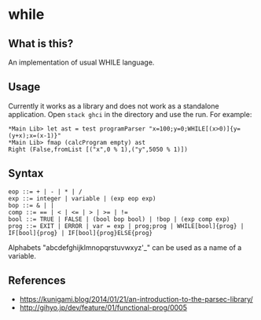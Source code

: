# while
## What is this?
An implementation of usual WHILE language.

## Usage
Currently it works as a library and does not work as a standalone application.
Open `stack ghci` in the directory and use the run.
For example:
```
*Main Lib> let ast = test programParser "x=100;y=0;WHILE[(x>0)]{y=(y+x);x=(x-1)}"
*Main Lib> fmap (calcProgram empty) ast
Right (False,fromList [("x",0 % 1),("y",5050 % 1)])

```

## Syntax
```
eop ::= + | - | * | /
exp ::= integer | variable | (exp eop exp)
bop ::= & | |
comp ::= == | < | <= | > | >= | !=
bool ::= TRUE | FALSE | (bool bop bool) | !bop | (exp comp exp)
prog ::= EXIT | ERROR | var = exp | prog;prog | WHILE[bool]{prog} | IF[bool]{prog} | IF[bool]{prog}ELSE{prog}
```
Alphabets "abcdefghijklmnopqrstuvwxyz'_" can be used as a name of a variable.

## References
- https://kunigami.blog/2014/01/21/an-introduction-to-the-parsec-library/
- http://gihyo.jp/dev/feature/01/functional-prog/0005
